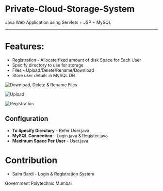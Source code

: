 # Private-Cloud-Storage-System
Java Web Application using Servlets + JSP + MySQL 

***

# Features:
* Registration - Allocate fixed amount of disk Space for Each User
* Specify directory to use for storage
* Files - Upload/Delete/Rename/Download
* Store user details in MySQL DB


![Download, Delete & Rename Files](https://github.com/shreyasjadhav4/Private-Cloud-Storage-System/blob/main/Screenshot%20from%202021-01-28%2009-41-42.png?raw=true)

![Upload](https://github.com/shreyasjadhav4/Private-Cloud-Storage-System/blob/main/Screenshot%20from%202021-01-28%2009-41-14.png?raw=true)

![Registration](https://github.com/shreyasjadhav4/Private-Cloud-Storage-System/blob/main/Screenshot%20from%202021-01-28%2009-42-06.png?raw=true)



## Configuration
* **To Specify Directory** - Refer User.java  
* **MySQL Connection** - Login.java & Register.java
* **Maximum Space Per User** - User.java

# Contribution 
* Saim Bardi - Login & Registration System

Government Polytechnic Mumbai
